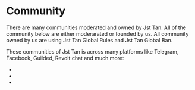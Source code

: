 <h1>Community</h1>
<p>There are many communities moderated and owned by Jst Tan. All of the community below are either moderarated or founded by us. All community owned by us are using Jst Tan Global Rules and Jst Tan Global Ban.</p> 

<p>These communities of Jst Tan is across many platforms like Telegram, Facebook, Guilded, Revolt.chat and much more:</p>

<ul>
<li><a href=""></a></li>
<li><a href=""></a></li>
<li><a href=""></a></li>
</ul>